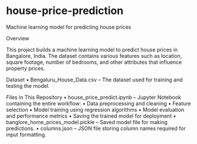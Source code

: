 # house-price-prediction

Machine learning model for predicting house prices

Overview

This project builds a machine learning model to predict house prices in Bangalore, India. The dataset contains various features such as location, square footage, number of bedrooms, and other attributes that influence property prices.

Dataset
	•	Bengaluru_House_Data.csv – The dataset used for training and testing the model.

Files in This Repository
	•	house_price_predict.ipynb – Jupyter Notebook containing the entire workflow:
	•	Data preprocessing and cleaning
	•	Feature selection
	•	Model training using regression algorithms
	•	Model evaluation and performance metrics
	•	Saving the trained model for deployment
	•	banglore_home_prices_model.pickle – Saved model file for making predictions.
	•	columns.json – JSON file storing column names required for input formatting.
